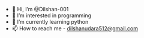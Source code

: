 - 👋 Hi, I’m @Dilshan-001
- 👀 I’m interested in programming
- 🌱 I’m currently learning python
- 📫 How to reach me - dilshanudara512@gmail.com

<!---
Dilshan-001/Dilshan-001 is a ✨ special ✨ repository because its `README.md` (this file) appears on your GitHub profile.
You can click the Preview link to take a look at your changes.
--->
